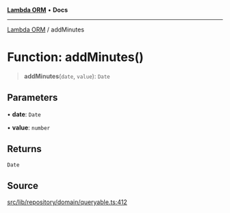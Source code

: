 [**Lambda ORM**](../README.md) • **Docs**

***

[Lambda ORM](../README.md) / addMinutes

# Function: addMinutes()

> **addMinutes**(`date`, `value`): `Date`

## Parameters

• **date**: `Date`

• **value**: `number`

## Returns

`Date`

## Source

[src/lib/repository/domain/queryable.ts:412](https://github.com/lambda-orm/lambdaorm-base/blob/4cf2de441f2b52a79b8dbd828c5ce7422ffa163a/src/lib/repository/domain/queryable.ts#L412)
